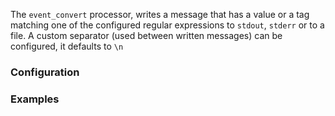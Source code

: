 The `event_convert` processor,  writes a message that has a value or a tag matching one of the configured regular expressions to `stdout`, `stderr` or to a file. 
A custom separator (used between written messages) can be configured, it defaults to `\n`

### Configuration

### Examples